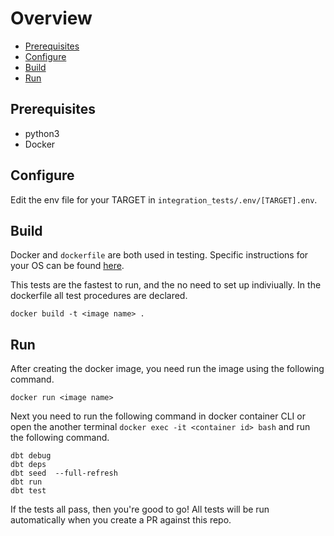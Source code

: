 # Overview
* [Prerequisites](#Prerequisites)
* [Configure](#Configure)
* [Build](#Build)
* [Run](#Run)


## Prerequisites
- python3
- Docker

## Configure
Edit the env file for your TARGET in `integration_tests/.env/[TARGET].env`.

## Build

Docker and `dockerfile` are both used in testing. Specific instructions for your OS can be found [here](https://docs.docker.com/get-docker/).

This tests are the fastest to run, and the no need to set up indiviually. In the dockerfile all test procedures are declared.

```shell
docker build -t <image name> .
```

## Run

After creating the docker image, you need run the image using the following command.
```shell
docker run <image name>
```

Next you need to run the following command in docker container CLI or open the another terminal `docker exec -it <container id> bash` and run the following command.

```shell
dbt debug 
dbt deps 
dbt seed  --full-refresh
dbt run
dbt test
```

If the tests all pass, then you're good to go! All tests will be run automatically when you create a PR against this repo.